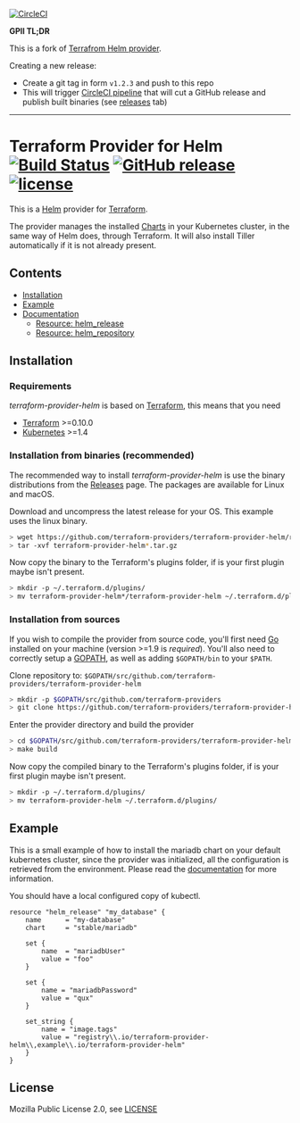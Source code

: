 [![CircleCI](https://circleci.com/gh/gpii-ops/terraform-provider-helm.svg?style=svg)](https://circleci.com/gh/gpii-ops/terraform-provider-helm)

**GPII TL;DR**

This is a fork of
[Terrafrom Helm provider](https://github.com/terraform-providers/terraform-provider-helm).

Creating a new release:
- Create a git tag in form `v1.2.3` and push to this repo
- This will trigger [CircleCI pipeline](https://circleci.com/gh/gpii-ops/terraform-provider-helm)
that will cut a GitHub release and publish built binaries (see [releases](https://github.com/gpii-ops/terraform-provider-helm/releases) tab)

---
Terraform Provider for Helm
[![Build Status](https://travis-ci.org/terraform-providers/terraform-provider-helm.svg?branch=master)](https://travis-ci.org/terraform-providers/terraform-provider-helm)
[![GitHub release](https://img.shields.io/github/release/terraform-providers/terraform-provider-helm.svg)](https://github.com/terraform-providers/terraform-provider-helm/releases)
[![license](https://img.shields.io/github/license/terraform-providers/terraform-provider-helm.svg)]()
===========================

This is a [Helm](https://github.com/kubernetes/helm) provider for [Terraform](https://www.terraform.io/).

The provider manages the installed [Charts](https://github.com/kubernetes/charts) in your Kubernetes cluster, in the same way of Helm does, through Terraform. It will also install Tiller automatically if it is not already present.

Contents
--------

* [Installation](#installation)
* [Example](#example)
* [Documentation](https://www.terraform.io/docs/providers/helm/index.html)
  * [Resource: helm_release](https://www.terraform.io/docs/providers/helm/release.html)
  * [Resource: helm_repository](https://www.terraform.io/docs/providers/helm/repository.html)


Installation
------------

### Requirements

*terraform-provider-helm* is based on [Terraform](https://www.terraform.io), this means that you need


- [Terraform](https://www.terraform.io/downloads.html) >=0.10.0
- [Kubernetes](https://kubernetes.io/) >=1.4

### Installation from binaries (recommended)

The recommended way to install *terraform-provider-helm* is use the binary
distributions from the [Releases](https://github.com/terraform-providers/terraform-provider-helm/releases) page. The packages are available for Linux and macOS.

Download and uncompress the latest release for your OS. This example uses the linux binary.

```sh
> wget https://github.com/terraform-providers/terraform-provider-helm/releases/download/v0.7.0/terraform-provider-helm_v0.7.0_linux_amd64.tar.gz
> tar -xvf terraform-provider-helm*.tar.gz
```

Now copy the binary to the Terraform's plugins folder, if is your first plugin maybe isn't present.

```sh
> mkdir -p ~/.terraform.d/plugins/
> mv terraform-provider-helm*/terraform-provider-helm ~/.terraform.d/plugins/
```

### Installation from sources

If you wish to compile the provider from source code, you'll first need [Go](http://www.golang.org) installed on your machine (version >=1.9 is *required*). You'll also need to correctly setup a [GOPATH](http://golang.org/doc/code.html#GOPATH), as well as adding `$GOPATH/bin` to your `$PATH`.

Clone repository to: `$GOPATH/src/github.com/terraform-providers/terraform-provider-helm`

```sh
> mkdir -p $GOPATH/src/github.com/terraform-providers
> git clone https://github.com/terraform-providers/terraform-provider-helm.git $GOPATH/src/github.com/terraform-providers/terraform-provider-helm
```

Enter the provider directory and build the provider

```sh
> cd $GOPATH/src/github.com/terraform-providers/terraform-provider-helm
> make build
```

Now copy the compiled binary to the Terraform's plugins folder, if is your first plugin maybe isn't present.

```sh
> mkdir -p ~/.terraform.d/plugins/
> mv terraform-provider-helm ~/.terraform.d/plugins/
```

Example
-------

This is a small example of how to install the mariadb chart on your default
kubernetes cluster, since the provider was initialized, all the configuration
is retrieved from the environment. Please read the [documentation](https://www.terraform.io/docs/providers/helm/index.html) for more
information.

You should have a local configured copy of kubectl.

```hcl
resource "helm_release" "my_database" {
    name      = "my-database"
    chart     = "stable/mariadb"

    set {
        name  = "mariadbUser"
        value = "foo"
    }

    set {
        name = "mariadbPassword"
        value = "qux"
    }

    set_string {
        name = "image.tags"
        value = "registry\\.io/terraform-provider-helm\\,example\\.io/terraform-provider-helm"
    }
}
```

License
-------

Mozilla Public License 2.0, see [LICENSE](LICENSE)
